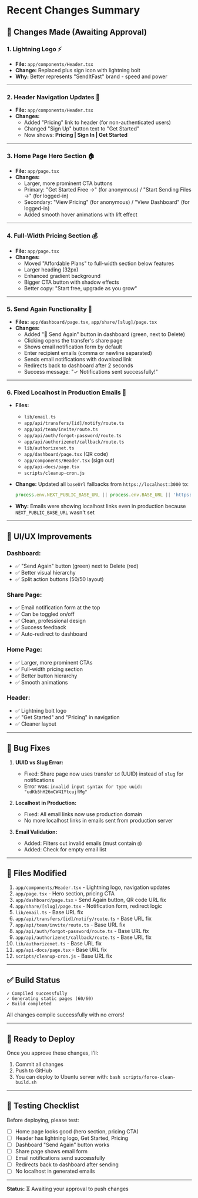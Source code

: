 # Recent Changes Summary

## 🎯 Changes Made (Awaiting Approval)

### 1. **Lightning Logo** ⚡
- **File:** `app/components/Header.tsx`
- **Change:** Replaced plus sign icon with lightning bolt
- **Why:** Better represents "SendItFast" brand - speed and power

---

### 2. **Header Navigation Updates** 🧭
- **File:** `app/components/Header.tsx`
- **Changes:**
  - Added "Pricing" link to header (for non-authenticated users)
  - Changed "Sign Up" button text to "Get Started"
  - Now shows: **Pricing | Sign In | Get Started**

---

### 3. **Home Page Hero Section** 🏠
- **File:** `app/page.tsx`
- **Changes:**
  - Larger, more prominent CTA buttons
  - Primary: "Get Started Free →" (for anonymous) / "Start Sending Files →" (for logged-in)
  - Secondary: "View Pricing" (for anonymous) / "View Dashboard" (for logged-in)
  - Added smooth hover animations with lift effect

---

### 4. **Full-Width Pricing Section** 💰
- **File:** `app/page.tsx`
- **Changes:**
  - Moved "Affordable Plans" to full-width section below features
  - Larger heading (32px)
  - Enhanced gradient background
  - Bigger CTA button with shadow effects
  - Better copy: "Start free, upgrade as you grow"

---

### 5. **Send Again Functionality** 📧
- **Files:** `app/dashboard/page.tsx`, `app/share/[slug]/page.tsx`
- **Changes:**
  - Added "📧 Send Again" button in dashboard (green, next to Delete)
  - Clicking opens the transfer's share page
  - Shows email notification form by default
  - Enter recipient emails (comma or newline separated)
  - Sends email notifications with download link
  - Redirects back to dashboard after 2 seconds
  - Success message: "✓ Notifications sent successfully!"

---

### 6. **Fixed Localhost in Production Emails** 🔧
- **Files:** 
  - `lib/email.ts`
  - `app/api/transfers/[id]/notify/route.ts`
  - `app/api/team/invite/route.ts`
  - `app/api/auth/forgot-password/route.ts`
  - `app/api/authorizenet/callback/route.ts`
  - `lib/authorizenet.ts`
  - `app/dashboard/page.tsx` (QR code)
  - `app/components/Header.tsx` (sign out)
  - `app/api-docs/page.tsx`
  - `scripts/cleanup-cron.js`

- **Change:** Updated all `baseUrl` fallbacks from `https://localhost:3000` to:
  ```javascript
  process.env.NEXT_PUBLIC_BASE_URL || process.env.BASE_URL || 'https://senditfast.net'
  ```

- **Why:** Emails were showing localhost links even in production because `NEXT_PUBLIC_BASE_URL` wasn't set

---

## 🎨 UI/UX Improvements

### **Dashboard:**
- ✅ "Send Again" button (green) next to Delete (red)
- ✅ Better visual hierarchy
- ✅ Split action buttons (50/50 layout)

### **Share Page:**
- ✅ Email notification form at the top
- ✅ Can be toggled on/off
- ✅ Clean, professional design
- ✅ Success feedback
- ✅ Auto-redirect to dashboard

### **Home Page:**
- ✅ Larger, more prominent CTAs
- ✅ Full-width pricing section
- ✅ Better button hierarchy
- ✅ Smooth animations

### **Header:**
- ✅ Lightning bolt logo
- ✅ "Get Started" and "Pricing" in navigation
- ✅ Cleaner layout

---

## 🐛 Bug Fixes

1. **UUID vs Slug Error:**
   - Fixed: Share page now uses transfer `id` (UUID) instead of `slug` for notifications
   - Error was: `invalid input syntax for type uuid: "udKb5hH26mCW41YtcujfMg"`

2. **Localhost in Production:**
   - Fixed: All email links now use production domain
   - No more localhost links in emails sent from production server

3. **Email Validation:**
   - Added: Filters out invalid emails (must contain `@`)
   - Added: Check for empty email list

---

## 📝 Files Modified

1. `app/components/Header.tsx` - Lightning logo, navigation updates
2. `app/page.tsx` - Hero section, pricing CTA
3. `app/dashboard/page.tsx` - Send Again button, QR code URL fix
4. `app/share/[slug]/page.tsx` - Notification form, redirect logic
5. `lib/email.ts` - Base URL fix
6. `app/api/transfers/[id]/notify/route.ts` - Base URL fix
7. `app/api/team/invite/route.ts` - Base URL fix
8. `app/api/auth/forgot-password/route.ts` - Base URL fix
9. `app/api/authorizenet/callback/route.ts` - Base URL fix
10. `lib/authorizenet.ts` - Base URL fix
11. `app/api-docs/page.tsx` - Base URL fix
12. `scripts/cleanup-cron.js` - Base URL fix

---

## ✅ Build Status

```
✓ Compiled successfully
✓ Generating static pages (60/60)
✓ Build completed
```

All changes compile successfully with no errors!

---

## 🚀 Ready to Deploy

Once you approve these changes, I'll:
1. Commit all changes
2. Push to GitHub
3. You can deploy to Ubuntu server with: `bash scripts/force-clean-build.sh`

---

## 🧪 Testing Checklist

Before deploying, please test:
- [ ] Home page looks good (hero section, pricing CTA)
- [ ] Header has lightning logo, Get Started, Pricing
- [ ] Dashboard "Send Again" button works
- [ ] Share page shows email form
- [ ] Email notifications send successfully
- [ ] Redirects back to dashboard after sending
- [ ] No localhost in generated emails

---

**Status:** ⏳ Awaiting your approval to push changes

